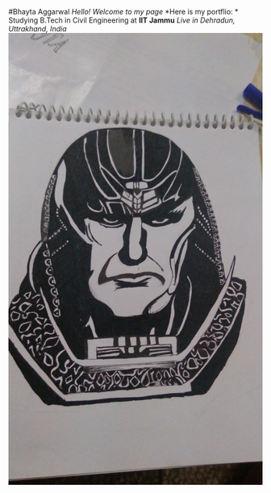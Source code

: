 #Bhayta Aggarwal
*Hello! Welcome to my page*
*Here is my portflio:
      * Studying B.Tech in Civil Engineering at **IIT Jammu**
      *Live in Dehradun, Uttrakhand, India*
![Drawing made by me](IMG-20180218-WA0001.jpeg) 
      
